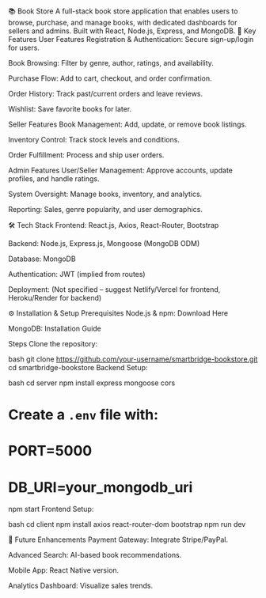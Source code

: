 📚 Book Store
A full-stack book store application that enables users to browse, purchase, and manage books, with dedicated dashboards for sellers and admins. Built with React, Node.js, Express, and MongoDB.
🚀 Key Features
User Features
Registration & Authentication: Secure sign-up/login for users.

Book Browsing: Filter by genre, author, ratings, and availability.

Purchase Flow: Add to cart, checkout, and order confirmation.

Order History: Track past/current orders and leave reviews.

Wishlist: Save favorite books for later.

Seller Features
Book Management: Add, update, or remove book listings.

Inventory Control: Track stock levels and conditions.

Order Fulfillment: Process and ship user orders.

Admin Features
User/Seller Management: Approve accounts, update profiles, and handle ratings.

System Oversight: Manage books, inventory, and analytics.

Reporting: Sales, genre popularity, and user demographics.

🛠️ Tech Stack
Frontend: React.js, Axios, React-Router, Bootstrap

Backend: Node.js, Express.js, Mongoose (MongoDB ODM)

Database: MongoDB

Authentication: JWT (implied from routes)

Deployment: (Not specified – suggest Netlify/Vercel for frontend, Heroku/Render for backend)

⚙️ Installation & Setup
Prerequisites
Node.js & npm: Download Here

MongoDB: Installation Guide

Steps
Clone the repository:

bash
git clone https://github.com/your-username/smartbridge-bookstore.git
cd smartbridge-bookstore
Backend Setup:

bash
cd server
npm install express mongoose cors
# Create a `.env` file with:
# PORT=5000
# DB_URI=your_mongodb_uri
npm start
Frontend Setup:

bash
cd client
npm install axios react-router-dom bootstrap
npm run dev

📌 Future Enhancements
Payment Gateway: Integrate Stripe/PayPal.

Advanced Search: AI-based book recommendations.

Mobile App: React Native version.

Analytics Dashboard: Visualize sales trends.
